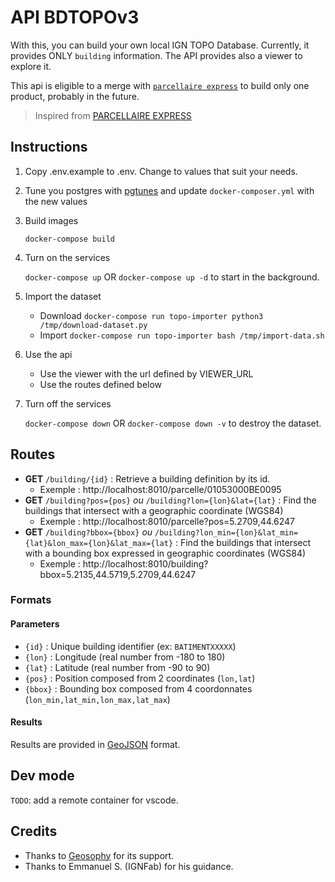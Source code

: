 # API BDTOPOv3 

With this, you can build your own local IGN TOPO Database. Currently, it provides ONLY `building` information.
The API provides also a viewer to explore it. 

This api is eligible to a merge with [`parcellaire express`](https://github.com/esgn/api-parcellaire-express) to build only one product, probably in the future. 

> Inspired from [PARCELLAIRE EXPRESS](https://github.com/esgn/api-parcellaire-express)

## Instructions

1. Copy .env.example to .env. Change to values that suit your needs.
2. Tune you postgres with [pgtunes](https://pgtune.leopard.in.ua/#/) and update `docker-composer.yml` with the new values
3. Build images

    `docker-compose build`

4. Turn on the services

    `docker-compose up` OR `docker-compose up -d` to start in the background.

5. Import the dataset
    * Download
        `docker-compose run topo-importer python3 /tmp/download-dataset.py`
    * Import
        `docker-compose run topo-importer bash /tmp/import-data.sh`

6. Use the api
    * Use the viewer with the url defined by VIEWER_URL
    * Use the routes defined below

7. Turn off the services

    `docker-compose down`
    OR
    `docker-compose down -v` to destroy the dataset.

## Routes

* **GET** `/building/{id}` : Retrieve a building definition by its id.
  * Exemple : http://localhost:8010/parcelle/01053000BE0095
* **GET** `/building?pos={pos}` *ou* `/building?lon={lon}&lat={lat}` : Find the buildings that intersect with a geographic coordinate (WGS84)
  * Exemple : http://localhost:8010/parcelle?pos=5.2709,44.6247
* **GET** `/building?bbox={bbox}` *ou* `/building?lon_min={lon}&lat_min={lat}&lon_max={lon}&lat_max={lat}` : Find the buildings that intersect with a bounding box expressed in geographic coordinates (WGS84)
  * Exemple : http://localhost:8010/building?bbox=5.2135,44.5719,5.2709,44.6247

### Formats

#### Parameters

* `{id}` : Unique building identifier (ex: `BATIMENTXXXXX`)
* `{lon}` : Longitude (real number from -180 to 180)
* `{lat}` : Latitude (real number from -90 to 90)
* `{pos}` : Position composed from 2 coordinates (`lon,lat`)
* `{bbox}` : Bounding box composed from 4 coordonnates (`lon_min,lat_min,lon_max,lat_max`)

#### Results

Results are provided in [GeoJSON](https://geojson.org/) format.

## Dev mode 

`TODO`: add a remote container for vscode.

## Credits
- Thanks to [Geosophy](https://www.geosophy.io) for its support.
- Thanks to Emmanuel S. (IGNFab) for his guidance.